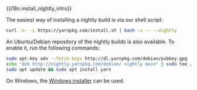 {{i18n.install_nightly_intro}}

The easiest way of installing a nightly build is via our shell script:

```sh
curl -o- -L https://yarnpkg.com/install.sh | bash -s -- --nightly
```

An Ubuntu/Debian repository of the nightly builds is also available. To enable it, run the following commands:

```sh
sudo apt-key adv --fetch-keys http://dl.yarnpkg.com/debian/pubkey.gpg
echo "deb http://nightly.yarnpkg.com/debian/ nightly main" | sudo tee /etc/apt/sources.list.d/yarn-nightly.list
sudo apt update && sudo apt install yarn
```

On Windows, the [Windows installer](https://nightly.yarnpkg.com/latest.msi) can be used.
